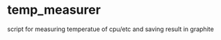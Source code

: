 temp_measurer
=============

script for measuring temperatue of cpu/etc and saving result in graphite
